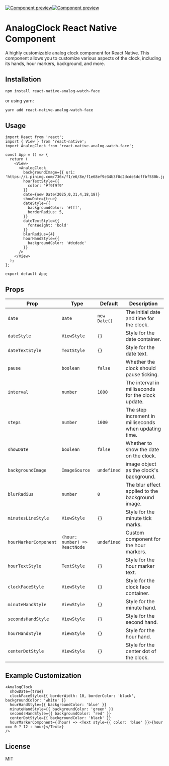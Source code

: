 
[![Component preview](https://i.imgur.com/ftY108r.png)](https://i.imgur.com/ftY108r.png)[![Component preview](https://i.imgur.com/oqyxfRc.png)](https://i.imgur.com/oqyxfRc.png)


# AnalogClock React Native Component


A highly customizable analog clock component for React Native. This component allows you to customize various aspects of the clock, including its hands, hour markers, background, and more.

## Installation

```sh
npm install react-native-analog-watch-face
```

or using yarn:

```sh
yarn add react-native-analog-watch-face
```

## Usage

```tsx
import React from 'react';
import { View } from 'react-native';
import AnalogClock from 'react-native-analog-watch-face';

const App = () => {
  return (
    <View>
      <AnalogClock
        backgroundImage={{ uri: 'https://i.pinimg.com/736x/f1/e6/8e/f1e68ef9e34b3f0c2dcde5dcffbf580b.jpg'}}
        hourTextStyle={{
          color: '#f9f9f9'
        }}
        date={new Date(2025,0,31,4,18,18)}
        showDate={true}
        dateStyle={{
          backgroundColor: '#fff',
          borderRadius: 5,
        }}
        dateTextStyle={{
          fontWeight: 'bold'
        }}
        blurRadius={4}
        hourHandStyle={{
          backgroundColor: '#dcdcdc'
        }}
      />
    </View>
  );
};

export default App;
```

## Props

| Prop | Type | Default | Description |
|------|------|---------|-------------|
| `date` | `Date` | `new Date()` | The initial date and time for the clock. |
| `dateStyle` | `ViewStyle` | `{}` | Style for the date container. |
| `dateTextStyle` | `TextStyle` | `{}` | Style for the date text. |
| `pause` | `boolean` | `false` | Whether the clock should pause ticking. |
| `interval` | `number` | `1000` | The interval in milliseconds for the clock update. |
| `steps` | `number` | `1000` | The step increment in milliseconds when updating time. |
| `showDate` | `boolean` | `false` | Whether to show the date on the clock. |
| `backgroundImage` | `ImageSource` | `undefined` | image object as the clock's background. |
| `blurRadius` | `number` | `0` | The blur effect applied to the background image. |
| `minutesLineStyle` | `ViewStyle` | `{}` | Style for the minute tick marks. |
| `hourMarkerComponent` | `(hour: number) => ReactNode` | `undefined` | Custom component for the hour markers. |
| `hourTextStyle` | `TextStyle` | `{}` | Style for the hour marker text. |
| `clockFaceStyle` | `ViewStyle` | `{}` | Style for the clock face container. |
| `minuteHandStyle` | `ViewStyle` | `{}` | Style for the minute hand. |
| `secondsHandStyle` | `ViewStyle` | `{}` | Style for the second hand. |
| `hourHandStyle` | `ViewStyle` | `{}` | Style for the hour hand. |
| `centerDotStyle` | `ViewStyle` | `{}` | Style for the center dot of the clock. |

## Example Customization

```tsx
<AnalogClock
  showDate={true}
  clockFaceStyle={{ borderWidth: 10, borderColor: 'black', backgroundColor: 'white' }}
  hourHandStyle={{ backgroundColor: 'blue' }}
  minuteHandStyle={{ backgroundColor: 'green' }}
  secondsHandStyle={{ backgroundColor: 'red' }}
  centerDotStyle={{ backgroundColor: 'black' }}
  hourMarkerComponent={(hour) => <Text style={{ color: 'blue' }}>{hour === 0 ? 12 : hour}</Text>}
/>
```

## License

MIT

